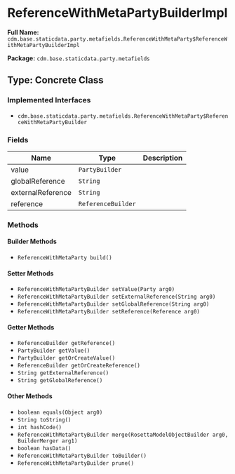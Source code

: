 # ReferenceWithMetaPartyBuilderImpl

**Full Name:** `cdm.base.staticdata.party.metafields.ReferenceWithMetaParty$ReferenceWithMetaPartyBuilderImpl`

**Package:** `cdm.base.staticdata.party.metafields`

## Type: Concrete Class

### Implemented Interfaces

- `cdm.base.staticdata.party.metafields.ReferenceWithMetaParty$ReferenceWithMetaPartyBuilder`

### Fields

| Name | Type | Description |
|------|------|-------------|
| value | `PartyBuilder` |  |
| globalReference | `String` |  |
| externalReference | `String` |  |
| reference | `ReferenceBuilder` |  |

### Methods

#### Builder Methods

- `ReferenceWithMetaParty build()`

#### Setter Methods

- `ReferenceWithMetaPartyBuilder setValue(Party arg0)`
- `ReferenceWithMetaPartyBuilder setExternalReference(String arg0)`
- `ReferenceWithMetaPartyBuilder setGlobalReference(String arg0)`
- `ReferenceWithMetaPartyBuilder setReference(Reference arg0)`

#### Getter Methods

- `ReferenceBuilder getReference()`
- `PartyBuilder getValue()`
- `PartyBuilder getOrCreateValue()`
- `ReferenceBuilder getOrCreateReference()`
- `String getExternalReference()`
- `String getGlobalReference()`

#### Other Methods

- `boolean equals(Object arg0)`
- `String toString()`
- `int hashCode()`
- `ReferenceWithMetaPartyBuilder merge(RosettaModelObjectBuilder arg0, BuilderMerger arg1)`
- `boolean hasData()`
- `ReferenceWithMetaPartyBuilder toBuilder()`
- `ReferenceWithMetaPartyBuilder prune()`

